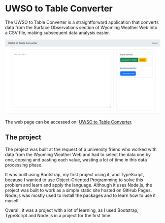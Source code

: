 # UWSO to Table Converter

The UWSO to Table Converter is a straightforward application that converts data from the Surface Observations section of Wyoming Weather Web into a CSV file, making subsequent data analysis easier.

![Screenshot of the UWSP to Table Converter page](/assets/uwso-to-table-converter.png)

The web page can be accessed on: [UWSO to Table Converter](decampus.github.io/uwso-to-table-converter).

## The project

The project was built at the request of a university friend who worked with data from the Wyoming Weather Web and had to select the data one by one, copying and pasting each value, wasting a lot of time in this data processing phase.

It was built using Bootstrap, my first project using it, and TypeScript, because I wanted to use Object-Oriented Programming to solve this problem and learn and apply the language. Although it uses Node.js, the project was built to work as a simple static site hosted on GitHub Pages. Node.js was mostly used to install the packages and to learn how to use it myself.

Overall, it was a project with a lot of learning, as I used Bootstrap, TypeScript and Node.js in a project for the first time.